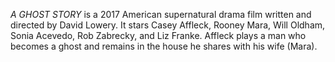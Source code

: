 _A GHOST STORY_ is a 2017 American supernatural drama film written and directed by David Lowery. It stars Casey Affleck, Rooney Mara, Will Oldham, Sonia Acevedo, Rob Zabrecky, and Liz Franke. Affleck plays a man who becomes a ghost and remains in the house he shares with his wife (Mara).

